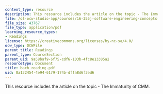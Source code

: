 ```yaml
---
content_type: resource
description: This resource includes the article on the topic - The Immaturity of CMM.
file: /ol-ocw-studio-app/courses/16-355j-software-engineering-concepts-fall-2005/8a1324544e946179174bdffa8d6f3ed6_bach_reading.pdf
file_size: 43767
file_type: application/pdf
learning_resource_types:
- Readings
license: https://creativecommons.org/licenses/by-nc-sa/4.0/
ocw_type: OCWFile
parent_title: Readings
parent_type: CourseSection
parent_uid: 9a58baf9-6f75-cdf6-103b-4fc8e13305a2
resourcetype: Document
title: bach_reading.pdf
uid: 8a132454-4e94-6179-174b-dffa8d6f3ed6
---
```

This resource includes the article on the topic - The Immaturity of CMM.